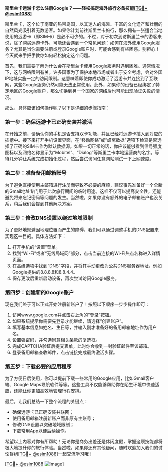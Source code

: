 **斯里兰卡远游卡怎么注册Google？——轻松搞定海外旅行必备技能[[TG💪+ @esim1088](https://t.me/s/esim1088)]**

斯里兰卡，这个位于南亚的热带岛国，以其迷人的海滩、丰富的文化遗产和壮丽的自然风光吸引着无数游客。如果你计划前往斯里兰卡旅行，那么拥有一张适合当地使用的远游卡（即SIM卡）是必不可少的。不过，对于初次到访斯里兰卡的游客来说，除了购买远游卡外，可能还会遇到一个常见问题：如何在海外使用Google服务？尤其是当你需要注册或登录Google账户时，可能会感到有些困惑。别担心！今天就来手把手教你如何轻松搞定这个问题。

首先，我们需要了解为什么会在斯里兰卡使用Google服务时遇到困难。通常情况下，这与网络限制有关。许多国家为了保护本地市场或者出于安全考虑，会对外国IP地址实施一定的访问限制。这意味着即使你成功激活了远游卡并连接到了互联网，某些Google服务仍然可能无法正常使用。此外，如果你的设备已经绑定了特定地区的Google账户，那么切换到另一个国家的网络后也可能出现验证失败的情况。

那么，具体应该如何操作呢？以下是详细的步骤指南：

### 第一步：确保远游卡已正确安装并激活
在开始之前，请确认你的手机是否支持双卡功能，并且已经将远游卡插入到对应的插槽中。接下来打开手机设置界面，在“移动网络”或“蜂窝数据”选项下检查是否选择了正确的SIM卡作为默认数据源。如果一切正常的话，你应该能够看到信号强度图标以及网络名称显示为“Mobitel”、“Dialog”等斯里兰卡本地运营商的名字。等待几分钟让系统完成初始化过程，然后尝试访问任意网站测试一下上网速度。

### 第二步：准备备用邮箱账号
为了避免直接使用主邮箱进行注册而导致不必要的麻烦，建议事先准备好一个全新的Gmail地址专门用于此次旅行期间的临时用途。这样不仅可以提高安全性，还能避免将来忘记密码等问题的发生。当然啦，如果你没有额外的电子邮箱账户也没关系，稍后我们会提到其他解决方案。

### 第三步：修改DNS设置以绕过地域限制
为了更好地规避因地理位置而产生的障碍，我们可以通过调整手机的DNS配置来实现这一目的。具体方法如下：
1. 打开手机的“设置”菜单。
2. 找到“Wi-Fi”或者“无线局域网”部分，点击当前连接的Wi-Fi热点名称进入详情页面。
3. 在高级选项中找到“DNS”字段，并将其手动更改为公共DNS服务器地址，例如Google提供的8.8.8.8和8.8.4.4。
4. 保存更改后重新启动设备，再次尝试访问Google服务。

### 第四步：创建新的Google账户
现在我们终于可以正式开始注册新账户了！按照以下顺序一步步操作即可：
1. 访问www.google.com并点击右上角的“登录”按钮。
2. 如果系统提示你需要先登录才能继续，请选择“创建账户”。
3. 填写基本信息如姓名、生日等，并输入刚才准备好的备用邮箱地址作为用户名。
4. 设置强密码，并勾选同意相关条款的复选框。
5. 完成CAPTCHA验证后提交表单，此时你会收到一封验证邮件至该邮箱。
6. 登录备用邮箱查收邮件，点击链接完成最终激活步骤。

### 第五步：下载必要的应用程序
为了方便日后使用，你可以提前下载一些常用的Google应用，比如Gmail客户端、Google Maps导航软件等等。这些工具不仅能够帮助你在陌生环境中快速适应，还能让你更加高效地管理行程安排。

最后，让我们总结一下整个流程的关键点：
- 确保远游卡已正确安装并联网；
- 使用备用邮箱注册新账户而非原有主账号；
- 修改DNS设置以突破地域限制；
- 下载常用App以便后续操作。

希望以上内容对你有所帮助！无论你是商务出差还是休闲度假，掌握这项技能都将极大地提升你的旅行体验。当然啦，如果你还有其他疑问，随时欢迎加入我们的讨论群组[[TG💪+ @esim1088](https://t.me/s/esim1088)]一起交流学习哦！

[[TG💪+ @esim1088](https://t.me/s/esim1088) ![Image](https://i.postimg.cc/4NQfJmqS/Snipaste-2025-05-13-00-14-12.png)]